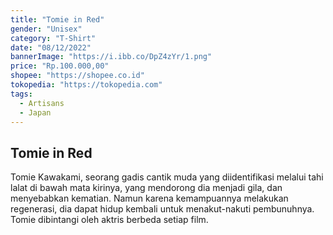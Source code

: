 ```yaml
---
title: "Tomie in Red"
gender: "Unisex"
category: "T-Shirt"
date: "08/12/2022"
bannerImage: "https://i.ibb.co/DpZ4zYr/1.png"
price: "Rp.100.000,00"
shopee: "https://shopee.co.id"
tokopedia: "https://tokopedia.com"
tags:
  - Artisans
  - Japan
---
```


## Tomie in Red

Tomie Kawakami, seorang gadis cantik muda yang diidentifikasi melalui tahi lalat di bawah mata kirinya, yang mendorong dia menjadi gila, dan menyebabkan kematian. Namun karena kemampuannya melakukan regenerasi, dia dapat hidup kembali untuk menakut-nakuti pembunuhnya. Tomie dibintangi oleh aktris berbeda setiap film. 